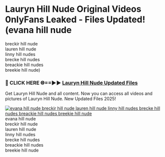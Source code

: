# Lauryn Hill Nude Original Videos 0nlyFans Leaked - Files Updated! (evana hill nude<br>
breckir hill nude<br>
lauren hill nude<br>
linny hill nudes<br>
brecke hill nudes<br>
breackie hill nudes<br>
breekie hill nude)

<h3>🔴 CLICK HERE 🌐==►► <a href="https://tinyurl.com/2p9ay9w9" rel="nofollow">Lauryn Hill Nude Updated Files</a></h3>

Get Lauryn Hill Nude and all content. Now you can access all videos and pictures of Lauryn Hill Nude. New Updated Files 2025!

[![evana hill nude<br>
breckir hill nude<br>
lauren hill nude<br>
linny hill nudes<br>
brecke hill nudes<br>
breackie hill nudes<br>
breekie hill nude](https://i.imgur.com/KQgVmj3.gif)](https://tinyurl.com/2p9ay9w9)
evana hill nude<br>
breckir hill nude<br>
lauren hill nude<br>
linny hill nudes<br>
brecke hill nudes<br>
breackie hill nudes<br>
breekie hill nude